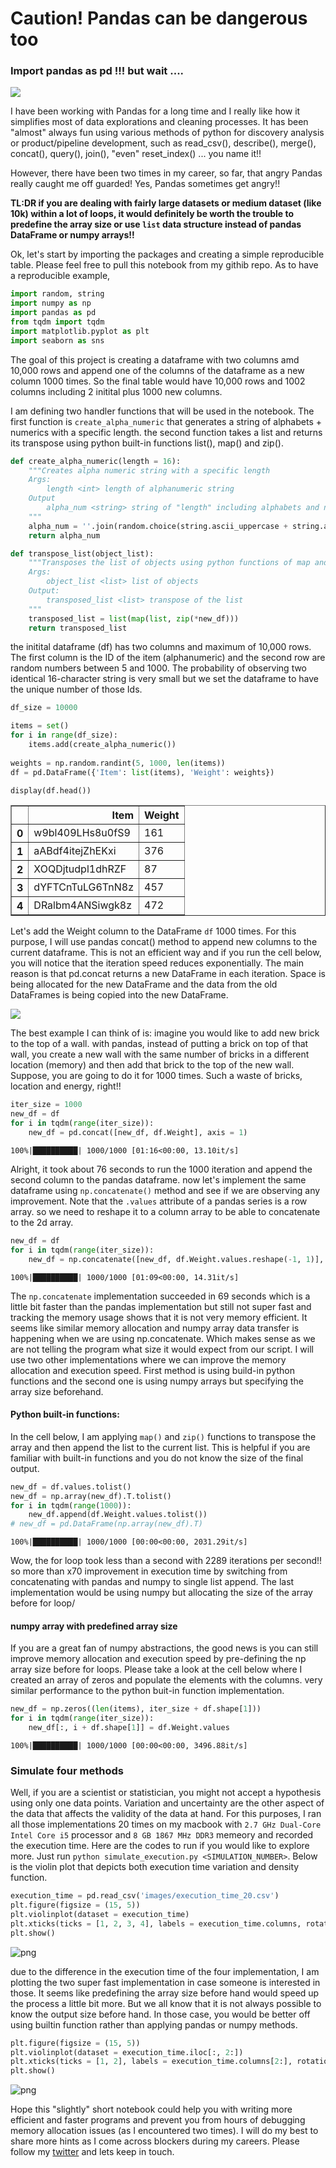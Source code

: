 # Caution! Pandas can be dangerous too
### Import pandas as pd !!! but wait ....

![](images/angry_panda.jpg)

I have been working with Pandas for a long time and I really like how it simplifies most of data explorations and cleaning processes. It has been "almost" always fun using various methods of python for discovery analysis or product/pipeline development, such as read_csv(), describe(), merge(), concat(), query(), join(), "even" reset_index() ... you name it!!

However, there have been two times in my career, so far, that angry Pandas really caught me off guarded! Yes, Pandas sometimes get angry!! 

**TL:DR if you are dealing with fairly large datasets or medium dataset (like 10k) within a lot of loops, it would definitely be worth the trouble to predefine the array size or use `list` data structure instead of pandas DataFrame or numpy arrays!!**

Ok, let's start by importing the packages and creating a simple reproducible table. Please feel free to pull this notebook from my githib repo. As to have a reproducible example, 


```python
import random, string
import numpy as np
import pandas as pd
from tqdm import tqdm
import matplotlib.pyplot as plt
import seaborn as sns
```

The goal of this project is creating a dataframe with two columns amd 10,000 rows and append one of the columns of the dataframe as a new column 1000 times. So the final table would have 10,000 rows and 1002 columns including 2 initital plus 1000 new columns.

I am defining two handler functions that will be used in the notebook. The first function is `create_alpha_numeric` that generates a string of alphabets + numerics with a specific length. the second function takes a list and returns its transpose using python built-in functions list(), map() and zip(). 


```python
def create_alpha_numeric(length = 16):
    """Creates alpha numeric string with a specific length
    Args:
        length <int> length of alphanumeric string
    Output
        alpha_num <string> string of "length" including alphabets and numerics (e.g. oZMfuT4n2xDglTMJ)
    """
    alpha_num = ''.join(random.choice(string.ascii_uppercase + string.ascii_lowercase + string.digits) for _ in range(length))
    return alpha_num

def transpose_list(object_list):
    """Transposes the list of objects using python functions of map and zip
    Args:
        object_list <list> list of objects
    Output:
        transposed_list <list> transpose of the list
    """
    transposed_list = list(map(list, zip(*new_df)))
    return transposed_list
```

the initital dataframe (df) has two columns and maximum of 10,000 rows. The first column is the ID of the item (alphanumeric) and the second row are random numbers between 5 and 1000. The probability of observing two identical 16-character string is very small but we set the dataframe to have the unique number of those Ids.


```python
df_size = 10000

items = set()
for i in range(df_size):
    items.add(create_alpha_numeric())
    
weights = np.random.randint(5, 1000, len(items))
df = pd.DataFrame({'Item': list(items), 'Weight': weights})

display(df.head())
```


<div>
<style scoped>
    .dataframe tbody tr th:only-of-type {
        vertical-align: middle;
    }

    .dataframe tbody tr th {
        vertical-align: top;
    }

    .dataframe thead th {
        text-align: right;
    }
</style>
<table border="1" class="dataframe">
  <thead>
    <tr style="text-align: right;">
      <th></th>
      <th>Item</th>
      <th>Weight</th>
    </tr>
  </thead>
  <tbody>
    <tr>
      <th>0</th>
      <td>w9bl409LHs8u0fS9</td>
      <td>161</td>
    </tr>
    <tr>
      <th>1</th>
      <td>aABdf4itejZhEKxi</td>
      <td>376</td>
    </tr>
    <tr>
      <th>2</th>
      <td>XOQDjtudpl1dhRZF</td>
      <td>87</td>
    </tr>
    <tr>
      <th>3</th>
      <td>dYFTCnTuLG6TnN8z</td>
      <td>457</td>
    </tr>
    <tr>
      <th>4</th>
      <td>DRalbm4ANSiwgk8z</td>
      <td>472</td>
    </tr>
  </tbody>
</table>
</div>


Let's add the Weight column to the DataFrame `df` 1000 times. For this purpose, I will use pandas concat() method to append new columns to the current dataframe. This is not an efficient way and if you run the cell below, you will notice that the iteration speed reduces exponentially. The main reason is that pd.concat returns a new DataFrame in each iteration. Space is being allocated for the new DataFrame  and the data from the old DataFrames is being copied into the new DataFrame. 

![](images/concat_example.png)

The best example I can think of is: imagine you would like to add new brick to the top of a wall. with pandas, instead of putting a brick on top of that wall, you create a new wall with the same number of bricks in a different location (memory) and then add that brick to the top of the new wall. Suppose, you are going to do it for 1000 times. Such a waste of bricks, location and energy, right!! 


```python
iter_size = 1000
new_df = df
for i in tqdm(range(iter_size)):
    new_df = pd.concat([new_df, df.Weight], axis = 1)
```

    100%|██████████| 1000/1000 [01:16<00:00, 13.10it/s]


Alright, it took about 76 seconds to run the 1000 iteration and append the second column to the pandas dataframe. now let's implement the same dataframe using `np.concatenate()` method and see if we are observing any improvement. Note that the `.values` attribute of a pandas series is a row array. so we need to reshape it to a column array to be able to concatenate to the 2d array.


```python
new_df = df
for i in tqdm(range(iter_size)):
    new_df = np.concatenate([new_df, df.Weight.values.reshape(-1, 1)], axis = 1)
```

    100%|██████████| 1000/1000 [01:09<00:00, 14.31it/s]


The `np.concatenate` implementation succeeded in 69 seconds which is a little bit faster than the pandas implementation but still not super fast and tracking the memory usage shows that it is not very memory efficient. It seems like similar memory allocation and numpy array data transfer is happening when we are using np.concatenate. Which makes sense as we are not telling the program what size it would expect from our script. I will use two other implementations where we can improve the memory allocation and execution speed. First method is using build-in python functions and the second one is using numpy arrays but specifying the array size beforehand. 

#### Python built-in functions:

In the cell below, I am applying `map()` and `zip()` functions to transpose the array and then append the list to the current list. This is helpful if you are familiar with built-in functions and you do not know the size of the final output.


```python
new_df = df.values.tolist()
new_df = np.array(new_df).T.tolist()
for i in tqdm(range(1000)):
    new_df.append(df.Weight.values.tolist())
# new_df = pd.DataFrame(np.array(new_df).T)
```

    100%|██████████| 1000/1000 [00:00<00:00, 2031.29it/s]


Wow, the for loop took less than a second with 2289 iterations per second!! so more than x70 improvement in execution time by switching from concatenating with pandas and numpy to single list append. The last implementation would be using numpy but allocating the size of the array before for loop/

#### numpy array with predefined array size

If you are a great fan of numpy abstractions, the good news is you can still improve memory allocation and execution speed by pre-defining the np array size before for loops. Please take a look at the cell below where I created an array of zeros and populate the elements with the columns. very similar performance to the python buit-in function implementation.


```python
new_df = np.zeros((len(items), iter_size + df.shape[1]))
for i in tqdm(range(iter_size)):
    new_df[:, i + df.shape[1]] = df.Weight.values
```

    100%|██████████| 1000/1000 [00:00<00:00, 3496.88it/s]


### Simulate four methods

Well, if you are a scientist or statistician, you might not accept a hypothesis using only one data points. Variation and uncertainty are the other aspect of the data that affects the validity of the data at hand. For this purposes, I ran all those implementations 20 times on my macbook with `2.7 GHz Dual-Core Intel Core i5` processor and `8 GB 1867 MHz DDR3` memeory and recorded the execution time. Here are the codes to run if you would like to explore more. Just run `python simulate_execution.py <SIMULATION_NUMBER>`. Below is the violin plot that depicts both execution time variation and density function.


```python
execution_time = pd.read_csv('images/execution_time_20.csv')
plt.figure(figsize = (15, 5))
plt.violinplot(dataset = execution_time)
plt.xticks(ticks = [1, 2, 3, 4], labels = execution_time.columns, rotation = 45)
plt.show()
```


![png](datastructures_in_for_loop_files/datastructures_in_for_loop_15_0.png)


due to the difference in the execution time of the four implementation, I am plotting the two super fast implementation in case someone is interested in those. It seems like predefining the array size before hand would speed up the process a little bit more. But we all know that it is not always possible to know the output size before hand. In those case, you would be better off using builtin function rather than applying pandas or numpy methods. 


```python
plt.figure(figsize = (15, 5))
plt.violinplot(dataset = execution_time.iloc[:, 2:])
plt.xticks(ticks = [1, 2], labels = execution_time.columns[2:], rotation = 45)
plt.show()
```


![png](datastructures_in_for_loop_files/datastructures_in_for_loop_17_0.png)


Hope this "slightly" short notebook could help you with writing more efficient and faster programs and prevent you from hours of debugging memory allocation issues (as I encountered two times). I will do my best to share more hints as I come across blockers during my careers. Please follow my [twitter](https://twitter.com/EhsanJahanpour) and lets keep in touch.

